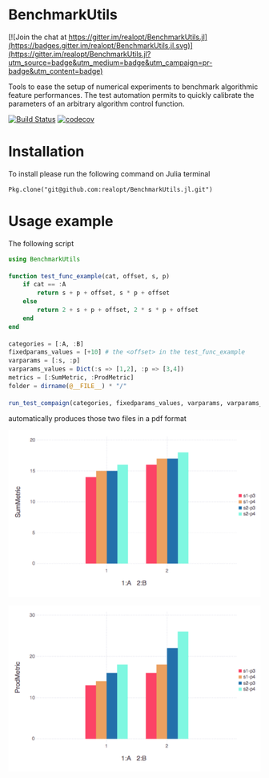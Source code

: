 # BenchmarkUtils

[![Join the chat at https://gitter.im/realopt/BenchmarkUtils.jl](https://badges.gitter.im/realopt/BenchmarkUtils.jl.svg)](https://gitter.im/realopt/BenchmarkUtils.jl?utm_source=badge&utm_medium=badge&utm_campaign=pr-badge&utm_content=badge)

Tools to ease the setup of numerical experiments to benchmark algorithmic feature performances. The test automation permits to quickly calibrate the parameters of an arbitrary algorithm control function.

[![Build Status](https://travis-ci.org/realopt/BenchmarkUtils.jl.svg?branch=master)](https://travis-ci.org/realopt/BenchmarkUtils.jl)
[![codecov](https://codecov.io/gh/realopt/BenchmarkUtils.jl/branch/master/graph/badge.svg)](https://codecov.io/gh/realopt/BenchmarkUtils.jl)

# Installation

To install please run the following command on Julia terminal

```
Pkg.clone("git@github.com:realopt/BenchmarkUtils.jl.git")
```

# Usage example

The following script 

```julia
using BenchmarkUtils

function test_func_example(cat, offset, s, p)
    if cat == :A
        return s + p + offset, s * p + offset
    else
        return 2 + s + p + offset, 2 * s * p + offset
    end
end

categories = [:A, :B]
fixedparams_values = [+10] # the <offset> in the test_func_example
varparams = [:s, :p]
varparams_values = Dict(:s => [1,2], :p => [3,4])
metrics = [:SumMetric, :ProdMetric]
folder = dirname(@__FILE__) * "/"  

run_test_compaign(categories, fixedparams_values, varparams, varparams_values, test_func_example, metrics, folder)
```

automatically produces those two files in a pdf format


![SumMetric](https://github.com/realopt/realopt.github.io/blob/master/BenchmarkUtils/metric2.png)

![ProdMetric](https://github.com/realopt/realopt.github.io/blob/master/BenchmarkUtils/metric1.png)






